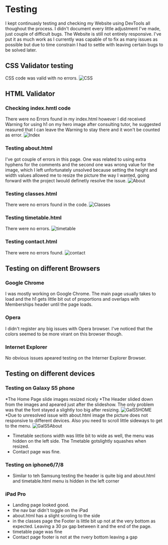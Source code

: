 # Testing

I kept continuasly testing and checking my Website using DevTools all 
thoughout the process. I didn't document every little adjustment I've made,
just couple of difficult bugs.
The Website is still not entirely responsive. I've put it as much work
as I currently was capable of to fix as many issues as possible 
but due to time constrain I had to settle with leaving certain bugs to be 
solved later.

## CSS Validator testing

CSS code was valid with no errors.
![CSS](assets/additional_images/css_val.png)

## HTML Validator 

### Checking index.hmtl code
There were no Errors found in my index.html however I did received Warning
for using h1 on my hero image after consulting tutor, he suggested 
reasured that I can leave the Warning to stay there and it won't be 
counted as error. 
![Index](assets/additional_images/index-val.png)

### Testing about.html
I've got couple of errors in this page. One was related to using extra 
hyphens for the comments and the second one was wrong value for the image, which
I left unfortunately unsolved because setting the height and width values
allowed me to resize the picture the way I wanted, going forward with the project
Iwould definetly resolve the issue.
![About](assets/additional_images/about-val-f.png)

### Testing classes.html 
There were no errors found in the code.
![Classes](assets/additional_images/classes-val.png)

### Testing timetable.html
There were no errors.
![timetable](assets/additional_images/timetable-val.jpg)

### Testing contact.html
There were no errors found.
![contact](assets/additional_images/contact-val.png)

## Testing on different Browsers

### Google Chrome

I was mostly working on Google Chrome. The main page usually takes to load
and the h1 gets little bit out of proportions and overlaps with Memberships header until the page loads.

### Opera

I didn't register any big issues with Opera browser. I've noticed that the colors
seemed to be more virant on this browser though.

### Internet Explorer
No obvious issues apeared testing on the Interner Explorer Browser.

## Testing on different devices

### Testing on Galaxy S5 phone
*The Home Page slide images resized nicely
*The Header slided down from the images and apeared just after the slideshow.
The only problem was that the font stayed a slightly too big after resizing.
![GalS5HOME](assets/additional_images/gals5h.png)
*Due to unresolved issue with about.html image the picture does not responsive to different 
devices. Also you need to scroll little sideways to get to the menu.
![GalS5About](assets/additional_images/gals5a.png)
* Timetable sections width was little bit to wide as well, the menu was hidden on the left side. The Tmetable gotslightly squashes
when resized.
* Contact page was fine.

### Testing on iphone6/7/8

* Similar to teh Samsung testing the header is quite big
and about.html and timetable.html menu is hidden in the left corner

### iPad Pro 

* Landing page looked good.
* the nav bar didn't toggle on the iPad
* about.html has a slight scroling to the side
* in the classes page the Footer is little bit up not at the very bottom
as expected. Leaving a 30 px gap between it and the end of the page.
* timetable page was fine
* Contact page footer is not at the nvery bottom leaving a gap